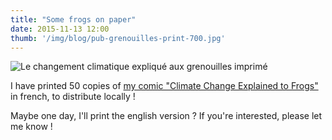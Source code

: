```yaml
---
title: "Some frogs on paper"
date: 2015-11-13 12:00
thumb: '/img/blog/pub-grenouilles-print-700.jpg'
---
```


![Le changement climatique expliqué aux grenouilles imprimé](/img/blog/pub-grenouilles-print-700.jpg)

I have printed 50 copies of [my comic "Climate Change Explained to Frogs"](../comics) in french, to distribute locally !  

Maybe one day, I'll print the english version ? If you're interested, please let me know !
